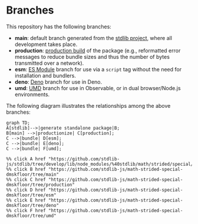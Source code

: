 <!--

@license Apache-2.0

Copyright (c) 2022 The Stdlib Authors.

Licensed under the Apache License, Version 2.0 (the "License");
you may not use this file except in compliance with the License.
You may obtain a copy of the License at

    http://www.apache.org/licenses/LICENSE-2.0

Unless required by applicable law or agreed to in writing, software
distributed under the License is distributed on an "AS IS" BASIS,
WITHOUT WARRANTIES OR CONDITIONS OF ANY KIND, either express or implied.
See the License for the specific language governing permissions and
limitations under the License.

-->

# Branches

This repository has the following branches:

-   **main**: default branch generated from the [stdlib project][stdlib-url], where all development takes place.
-   **production**: [production build][production-url] of the package (e.g., reformatted error messages to reduce bundle sizes and thus the number of bytes transmitted over a network).
-   **esm**: [ES Module][esm-url] branch for use via a `script` tag without the need for installation and bundlers.
-   **deno**: [Deno][deno-url] branch for use in Deno.
-   **umd**: [UMD][umd-url] branch for use in Observable, or in dual browser/Node.js environments.

The following diagram illustrates the relationships among the above branches:

```mermaid
graph TD;
A[stdlib]-->|generate standalone package|B;
B[main] -->|productionize| C[production];
C -->|bundle| D[esm];
C -->|bundle| E[deno];
C -->|bundle| F[umd];

%% click A href "https://github.com/stdlib-js/stdlib/tree/develop/lib/node_modules/%40stdlib/math/strided/special/dmskfloor"
%% click B href "https://github.com/stdlib-js/math-strided-special-dmskfloor/tree/main"
%% click C href "https://github.com/stdlib-js/math-strided-special-dmskfloor/tree/production"
%% click D href "https://github.com/stdlib-js/math-strided-special-dmskfloor/tree/esm"
%% click E href "https://github.com/stdlib-js/math-strided-special-dmskfloor/tree/deno"
%% click F href "https://github.com/stdlib-js/math-strided-special-dmskfloor/tree/umd"
```

[stdlib-url]: https://github.com/stdlib-js/stdlib/tree/develop/lib/node_modules/%40stdlib/math/strided/special/dmskfloor
[production-url]: https://github.com/stdlib-js/math-strided-special-dmskfloor/tree/production
[deno-url]: https://github.com/stdlib-js/math-strided-special-dmskfloor/tree/deno
[umd-url]: https://github.com/stdlib-js/math-strided-special-dmskfloor/tree/umd
[esm-url]: https://github.com/stdlib-js/math-strided-special-dmskfloor/tree/esm